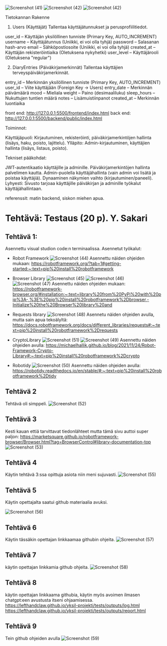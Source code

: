 ![Screenshot (41)](https://github.com/user-attachments/assets/83ac7433-6fd4-4b56-b50b-63856db9c6a6)
![Screenshot (42)](https://github.com/user-attachments/assets/096339f4-fa3f-4cce-b403-7a42a9bb94ac)
![Screenshot (42)](https://github.com/user-attachments/assets/a2042b18-e34c-4716-b48a-c552b5040891)



Tietokannan Rakenne
1. Users (Käyttäjät)
Tallentaa käyttäjätunnukset ja perusprofiilitiedot.

user_id – Käyttäjän yksilöllinen tunniste (Primary Key, AUTO_INCREMENT)
username – Käyttäjätunnus (Uniikki, ei voi olla tyhjä)
password – Salasanan hash-arvo
email – Sähköpostiosoite (Uniikki, ei voi olla tyhjä)
created_at – Käyttäjän rekisteröintiaika (Oletuksena nykyhetki)
user_level – Käyttäjärooli (Oletuksena "regular")

2. DiaryEntries (Päiväkirjamerkinnät)
Tallentaa käyttäjien terveyspäiväkirjamerkinnät.

entry_id – Merkinnän yksilöllinen tunniste (Primary Key, AUTO_INCREMENT)
user_id – Viite käyttäjään (Foreign Key → Users)
entry_date – Merkinnän päivämäärä
mood – Mieliala
weight – Paino (desimaaliluku)
sleep_hours – Nukuttujen tuntien määrä
notes – Lisämuistiinpanot
created_at – Merkinnän luontiaika


front end: http://127.0.0.1:5500/frontend/index.html
back end: http://127.0.0.1:5500/backend/public/index.html


Toiminnot:

Käyttäjäpuoli: Kirjautuminen, rekisteröinti, päiväkirjamerkintöjen hallinta (lisäys, haku, poisto, lajittelu).
Ylläpito: Admin-kirjautuminen, käyttäjien hallinta (lisäys, listaus, poisto).

Tekniset pääkohdat:

JWT-autentikaatio käyttäjille ja adminille.
Päiväkirjamerkintöjen hallinta palvelimen kautta.
Admin-puolella käyttäjähallinta (vain admin voi lisätä ja poistaa käyttäjiä).
Dynaaminen näkymien vaihto (kirjautuminen/paneeli).
Lyhyesti: Sivusto tarjoaa käyttäjille päiväkirjan ja adminille työkalut käyttäjähallintaan.


referenssit:
matin backend, siskon miehen apua.

# Tehtävä: Testaus (20 p). Y. Sakari

## Tehtävä 1:
Asennettu visual studion code:n terminaalissa.
Asennetut työkalut: 
- Robot Framework
![Screenshot (44)](https://github.com/user-attachments/assets/39e7e206-d26c-4950-abb4-fb1527e205a7)
Asennettu näiden ohjeiden mukaan: https://robotframework.org/?tab=1#getting-started:~:text=pip%20install%20robotframework

- Browser Library
![Screenshot (45)](https://github.com/user-attachments/assets/29f091e4-f1a2-4768-9c4d-1b4860bcd641)
![Screenshot (46)](https://github.com/user-attachments/assets/2e7d84df-f872-4379-b49a-08ee0905ca38)
![Screenshot (47)](https://github.com/user-attachments/assets/6757cc63-6295-459e-ab84-f0e4db01c7f4)
Asennettu näiden ohjeiden mukaan: https://robotframework-browser.org/#installation:~:text=library%20from%20PyPi%20with%20pip%3A-,%3E%20pip%20install%20robotframework%2Dbrowser,-Initialize%20the%20Browser%20library%20and

- Requests library
![Screenshot (48)](https://github.com/user-attachments/assets/c5009e40-3898-4cf1-b950-505bda38faf9)
Asennetu näiden ohjeiden avulla, mutta sain apua tekoälyltä: https://docs.robotframework.org/docs/different_libraries/requests#:~:text=pip%20install%20robotframework%2Drequests

- CryptoLibrary
![Screenshot (51)](https://github.com/user-attachments/assets/77618236-4d8f-4db2-ac0b-8b02a2010370)
![Screenshot (49)](https://github.com/user-attachments/assets/1f6ecbb2-7e8f-4715-a4f2-76f543e20194)
Asennettu näiden ohjeiden avulla: https://michaelhallik.github.io/blog/2021/11/24/Robot-Framework-Crypto-Library#:~:text=pip%20install%20robotframework%2Dcrypto

- Robotidy
![Screenshot (50)](https://github.com/user-attachments/assets/f9fa3493-db98-40df-964d-1a92fedb0e0b)
Asennettu näiden ohjeiden avulla: https://robotidy.readthedocs.io/en/stable/#:~:text=pip%20install%20robotframework%2Dtidy

## Tehtävä 2
Tehtävä oli simppeli.
![Screenshot (52)](https://github.com/user-attachments/assets/b07f49c7-5145-4bac-8306-c7c1265478ce)

## Tehtävä 3
Kesti kauan ettiä tarvittavat tiedonlähteet mutta tämä sivu auttoi super paljon: https://marketsquare.github.io/robotframework-browser/Browser.html?tag=BrowserControl#library-documentation-top
![Screenshot (53)](https://github.com/user-attachments/assets/bd681a59-48ce-4937-8dbf-1c9bd49fd4a3)

## Tehtävä 4
Käytin tehtävä 3:ssa opittuja asiota niin meni sujuvasti.
![Screenshot (55)](https://github.com/user-attachments/assets/ae558d41-91f9-42f9-8310-c5309ec1c28a)

## Tehtävä 5

Käytin opettajalta saatui github materiaalia avuksi.

![Screenshot (56)](https://github.com/user-attachments/assets/df70ef73-1e43-4f88-9d34-10d80991de3a)

## Tehtävä 6
Käytin tässäkin opettajan linkkaamaa githubin ohjeita.
![Screenshot (57)](https://github.com/user-attachments/assets/bd0112f4-16ab-42bd-9f67-7327d375ff86)

## Tehtävä 7
käytin opettajan linkkamia github ohjeita.
![Screenshot (58)](https://github.com/user-attachments/assets/a50aaa3b-836a-4b3b-8810-9f42ef22ed19)

## Tehtävä 8
käytin opettajan linkkaama githubia, käytin myös avoimen ilmasen chatgpt:een avustusta itseni ohjaamisessa.
https://lefthandclaw.github.io/yksil-projekti/tests/outputs/log.html
https://lefthandclaw.github.io/yksil-projekti/tests/outputs/report.html

## Tehtävä 9
Tein github ohjeiden avulla
![Screenshot (59)](https://github.com/user-attachments/assets/02cd7b17-6337-4fb9-abd8-04e66c017e5c)


